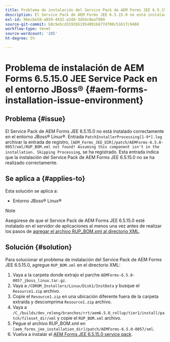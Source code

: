 ```yaml
---
title: Problema de instalación del Service Pack de AEM Forms JEE 6.5.15.0 en el entorno JBoss® Linux®
description: El Service Pack de AEM Forms JEE 6.5.15.0 no está instalado correctamente en el entorno JBoss® Linux®, los cambios de parche no se aplican al servidor de aplicaciones. Añada el archivo RUP_BOM.xml al directorio XML.
exl-id: 96ecbe58-a859-4432-a2d8-3d5dc0eaf989
source-git-commit: b8c9e5cd3192b51954091b677d700c51617c9460
workflow-type: tm+mt
source-wordcount: '205'
ht-degree: 5%

---
```


# Problema de instalación de AEM Forms 6.5.15.0 JEE Service Pack en el entorno JBoss® {#aem-forms-installation-issue-environment}

## Problema {#issue}

El Service Pack de AEM Forms JEE 6.5.15.0 no está instalado correctamente en el entorno JBoss® Linux®. Entrada `PatchInstallerProcessing[1-9*].log` archivar la entrada de registro, `[AEM_Forms_JEE_DIR]/patch/AEMForms-6.5.0-0057/xml/RUP_BOM.xml not found! Assuming this component isn't in the installation. Skipping Processing`, se ha registrado. Esta entrada indica que la instalación del Service Pack de AEM Forms JEE 6.5.15.0 no se ha realizado correctamente.

## Se aplica a {#applies-to}

Esta solución se aplica a:
* Entorno JBoss® Linux®

>[!NOTE]
>
> Asegúrese de que el Service Pack de AEM Forms JEE 6.5.15.0 esté instalado en el servidor de aplicaciones al menos una vez antes de realizar los pasos de [agregar el archivo RUP_BOM.xml al directorio XML](#solution-solution).

## Solución {#solution}

Para solucionar el problema de instalación del Service Pack de AEM Forms JEE 6.5.15.0, agregue `RUP_BOM.xml` en el directorio XML:
1. Vaya a la carpeta donde extrajo el parche `AEMForms-6.5.0-0057_jboss_linux.tar.gz`.
1. Vaya a `/CDROM_Installers/Linux/Disk1/InstData` y busque el `Resource1.zip` archivo.
1. Copie el `Resource1.zip` en una ubicación diferente fuera de la carpeta extraída y descomprima `Resource1.zip` archivo.
1. Vaya a `/C_/builds/dev_releng/branches/rrt/aem6.5.0_rollup/tier1/install/patch/fileset_dir/xml` y copie el `RUP_BOM.xml` archivo.
1. Pegue el archivo RUP_BOM.xml en `[aem_forms_jee_installation_dir]/patch/AEMForms-6.5.0-0057/xml`.
1. Vuelva a instalar el [AEM Forms JEE 6.5.15.0 service pack](https://experienceleague.adobe.com/docs/experience-manager-release-information/aem-release-updates/forms-updates/aem-forms-releases.html?lang=es).
